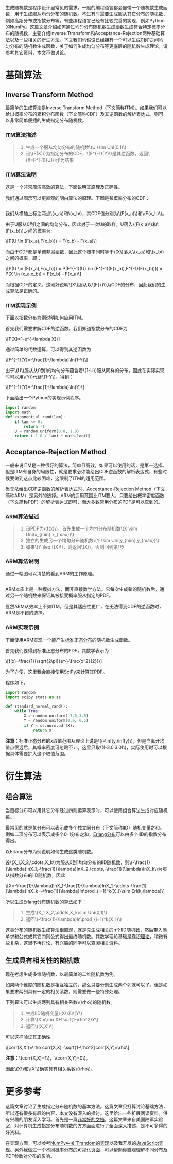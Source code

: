 生成随机数是程序设计里常见的需求。一般的编程语言都会自带一个随机数生成函数，用于生成服从均匀分布的随机数。不过有时需要生成服从其它分布的随机数，例如高斯分布或指数分布等。有些编程语言已经有比较完善的实现，例如Python的NumPy。这篇文章介绍如何通过均匀分布随机数生成函数生成符合特定概率分布的随机数，主要介绍Inverse Ttransform和Acceptance-Rejection两种基础算法以及一些相关的衍生方法。下文我们均假设已经拥有一个可以生成0到1之间均匀分布的随机数生成函数，关于如何生成均匀分布等更底层的随机数生成理论，请参考其它资料，本文不做讨论。

<!-- toc -->

基础算法
========
Inverse Transform Method
------------------------
最简单的生成算法是Inverse Transform Method（下文简称ITM）。如果我们可以给出概率分布的累积分布函数（下文简称CDF）及其逆函数的解析表达式，则可以非常简单便捷的生成指定分布随机数。

### ITM算法描述
> 1. 生成一个服从均匀分布的随机数\\(U \\sim Uni(0,1)\\)
> 2. 设\\(F(X)\\)为指定分布的CDF，\\(F^{-1}(Y)\\)是其逆函数。返回\\(X=F^{-1}(U)\\)作为结果

### ITM算法说明
这是一个非常简洁高效的算法，下面说明其原理及正确性。

我们通过图示可以更直观的明白算法的原理。下图是某概率分布的CDF：

<p class="picture"><img alt="" src="/uploads/pictures/methods-for-generating-random-number-distributions/inverse-transformation.png"/></p>

我们从横轴上标注两点\\(x\_a\\)和\\(x\_b\\)，其CDF值分别为\\(F(x\_a)\\)和\\(F(x\_b)\\)。

由于U服从0到1之间的均匀分布，因此对于一次U的取样，U落入\\(F(x\_a)\\)和\\(F(x\_b)\\)之间的概率为:

\\[P(U \in (F(x\_a),F(x\_b))) = F(x\_b) - F(x\_a)\\]

而由于CDF都是单调非减函数，因此这个概率同时等于\\(X\\)落入\\(x\_a\\)和\\(x\_b\\)之间的概率，即：

\\[P(U \in (F(x\_a),F(x\_b))) = P(F^{-1}(U) \in (F^{-1}(F(x\_a)),F^{-1}(F(x\_b)))) = P(X \in (x\_a,x\_b)) = F(x\_b) - F(x\_a)\\]

而根据CDF的定义，这刚好说明\\(X\\)服从以\\(F(x)\\)为CDF的分布，因此我们的生成算法是正确的。

### ITM实现示例
下面以[指数分布](http://en.wikipedia.org/wiki/Exponential_distribution)为例说明如何应用ITM。

首先我们需要求解CDF的逆函数。我们知道指数分布的CDF为

\\[F(X)=1-e^{-\\lambda X}\\]

通过简单的代数运算，可以得到其逆函数为

\\[F^{-1}(Y)=-\\frac{1}{\\lambda}\\ln(1-Y)\\]

由于\\(U\\)服从从0到1的均匀分布蕴含着\\(1-U\\)服从同样的分布，因此在实际实现时可以用\\(Y\\)代替\\(1-Y\\)，得到：

\\[F^{-1}(Y)=-\\frac{1}{\\lambda}\\ln(Y)\\]

下面给出一个Python的实现示例程序。

```python
import random
import math
def exponential_rand(lam):
    if lam <= 0:
        return -1
    U = random.uniform(0.0, 1.0)
    return (-1.0 / lam) * math.log(U)
```

Acceptance-Rejection Method
---------------------------
一般来说ITM是一种很好的算法，简单且高效，如果可以使用的话，是第一选择。但是ITM有自身的局限性，就是要求必须能给出CDF逆函数的解析表达式，有些时候要做到这点比较困难，这限制了ITM的适用范围。

当无法给出CDF逆函数的解析表达式时，Acceptance-Rejection Method（下文简称ARM）是另外的选择。ARM的适用范围比ITM要大，只要给出概率密度函数（下文简称PDF）的解析表达式即可，而大多数常用分布的PDF是可以查到的。

### ARM算法描述
> 1. 设PDF为\\(f(x)\\)。首先生成一个均匀分布随机数\\(X \\sim Uni(x\_{min},x\_{max})\\)
> 2. 独立的生成另一个均匀分布随机数\\(Y \\sim Uni(y\_{min},y\_{max})\\)
> 3. 如果\\(Y \\leq f(X)\\)，则返回\\(X\\)，否则回到第1步

### ARM算法说明
通过一幅图可以清楚的看到ARM的工作原理。

<p class="picture"><img alt="" src="/uploads/pictures/methods-for-generating-random-number-distributions/accept-reject.png"/></p>

ARM本质上是一种模拟方法，而非直接数学方法。它每次生成新的随机数后，通过另一个随机数来保证其被接受概率服从指定的PDF。

显然ARM从效率上不如ITM，但是其适应性更广，在无法得到CDF的逆函数时，ARM是不错的选择。

### ARM实现示例
下面使用ARM实现一个能产生[标准正态分布](http://en.wikipedia.org/wiki/Gauss_distribution)的随机数生成函数。

首先我们要得到标准正态分布的PDF，其数学表示为：

\\[f(x)=\\frac{1}{\\sqrt{2\\pi}}e^{-\\frac{x^2}{2}}\\]

为了方便，这里我会直接使用[SciPy](http://www.scipy.org/)来计算其PDF。

程序如下。

```python
import random
import scipy.stats as ss

def standard_normal_rand():
    while True:
        X = random.uniform(-3.0,3.0)
        Y = random.uniform(0.0, 0.5)
        if Y < ss.norm.pdf(X):
            return X
```

**注意**：标准正态分布的x取值范围从理论上说是\\((-\\infty,\\infty)\\)，但是当离开均值点很远后，其概率密度可忽略不计。这里只取\\((-3.0,3.0)\\)，实际使用时可以根据具体需要扩大这个取值范围。

衍生算法
========
组合算法
--------
当目标分布可以用其它分布经过四则运算表示时，可以使用组合算法生成对应随机数。

最常见的就是某分布可以表示成多个独立同分布（下文简称IID）随机变量之和。例如二项分布可以表示成多个0-1分布之和，[Erlang分布](http://en.wikipedia.org/wiki/Erlang_distribution)可以由多个IID的指数分布得出。

以Erlang分布为例说明如何生成这类随机数。

设\\(X\_1,X\_2,\\cdots,X\_k\\)为服从0到1均匀分布的IID随机数，则\\(-\\frac{1}{\\lambda}lnX\_1,-\\frac{1}{\\lambda}lnX\_2,\\cdots,-\\frac{1}{\\lambda}lnX\_k\\)为服从指数分布的IID随机数，因此

\\[X=-\\frac{1}{\\lambda}lnX\_1-\\frac{1}{\\lambda}lnX\_2-\\cdots-\\frac{1}{\\lambda}lnX\_k=-\\frac{1}{\\lambda}ln\\prod\_{i=1}^k{X\_i}\\sim Erl(k,\\lambda)\\]

所以生成Erlang分布随机数的算法如下：

> 1. 生成\\(X\_1,X\_2,\\cdots,X\_k\\sim Uni(0,1)\\)
> 2. 返回\\(-\\frac{1}{\\lambda}ln\\prod\_{i=1}^k{X\_i}\\)

这类分布的随机数生成算法很直观，就是先生成相关的n个IID随机数，然后带入简单求和公式或其它四则公式得出最终随机数。其数学理论基础是[卷积理论](http://en.wikipedia.org/wiki/Convolution)，稍微有些复杂，这里不再讨论，有兴趣的同学可以查阅相关资料。

生成具有相关性的随机数
----------------------
现在考虑生成多维随机数，以最简单的二维随机数为例。

如果两个维度的随机数是相互独立的，那么只要分别生成两个列就可以了。但是如果要求两列具有一定的相关系数，则需要做一些特殊处理。

下列算法可以生成两列具有相关系数\\(\\rho\\)的随机数。

> 1. 生成IID随机变量\\(X\\)和\\(Y\\)
> 2. 计算\\(X'=\\rho X+\\sqrt{1-\\rho^2}Y\\)
> 3. 返回\\((X,X')\\)

可以这样验证其正确性：

\\[corr(X,X')=\\rho corr(X,X)+\\sqrt{1-\\rho^2}corr(X,Y)=\\rho\\]

**注意**：\\(corr(X,X)=1\\)，\\(corr(X,Y)=0\\)。

因此\\(X\\)和\\(X'\\)确实具有相关系数\\(\\rho\\)。

更多参考
========
这篇文章讨论了生成指定分布随机数的基本方法。这篇文章只打算讨论基础方法，所以还有很多有趣的内容，本文没有深入的探讨。这里给出一些扩展阅读资料，供有兴趣的朋友深入学习。首先是一篇[非常好的文档](http://ftp.arl.mil/random/random.pdf)，这篇文章来自美国陆军实验室，对计算机生成指定分布随机数的方方面面进行了全面深入描述，是不可多得的好资料。

在实现方面，可以参考[NumPy中关于random的实现](https://github.com/numpy/numpy/blob/master/numpy/random/mtrand/distributions.c)以及我开发的[JavaScript实现](https://github.com/ericzhang-cn/random.js)。另外我做过一个[不同概率分布的可视化页面](http://blog.codinglabs.org/demo/distributions.html)，可以帮助你直观理解不同分布及PDF参数对分布的影响。
